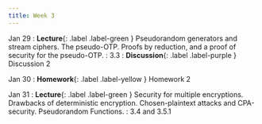 ```yaml
---
title: Week 3
---
```


Jan 29
: **Lecture**{: .label .label-green } Pseudorandom generators and stream ciphers. The pseudo-OTP. Proofs by reduction, and a proof of security for the pseudo-OTP.
    :  3.3
: **Discussion**{: .label .label-purple } Discussion 2

Jan 30
: **Homework**{: .label .label-yellow } Homework 2

Jan 31
: **Lecture**{: .label .label-green } Security for multiple encryptions. Drawbacks of deterministic encryption. Chosen-plaintext attacks and CPA-security. Pseudorandom Functions.
    : 3.4 and 3.5.1
